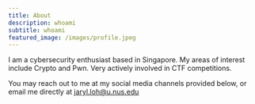 ```yaml
---
title: About
description: whoami
subtitle: whoami
featured_image: /images/profile.jpeg
---
```

I am a cybersecurity enthusiast based in Singapore. My areas of interest include Crypto and Pwn. Very actively involved in CTF competitions.

You may reach out to me at my social media channels provided below, or email me directly at jaryl.loh@u.nus.edu